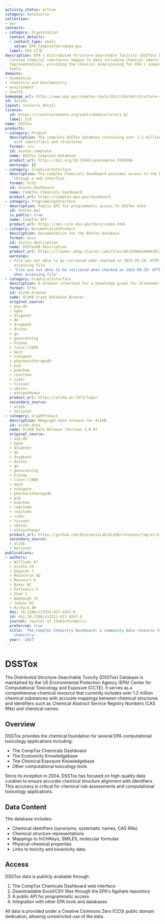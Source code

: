 ```yaml
---
activity_status: active
category: DataSource
collection:
- ber
contacts:
- category: Organization
  contact_details:
  - contact_type: email
    value: EPA_ComptoxTools@epa.gov
  label: EPA CCTE
description: EPA's Distributed Structure-Searchable Toxicity (DSSTox) Database contains
  curated chemical substances mapped to data including chemical identifiers and structure
  representations, providing the chemical underpinning for EPA's computational toxicology
  tools.
domains:
- biomedical
- chemistry and biochemistry
- environment
- health
homepage_url: https://www.epa.gov/comptox-tools/distributed-structure-searchable-toxicity-dsstox-database
id: dsstox
layout: resource_detail
license:
  id: https://creativecommons.org/publicdomain/zero/1.0/
  label: CC0
name: DSSTox
products:
- category: Product
  description: The complete DSSTox database containing over 1.2 million chemical substances
    with identifiers and structures
  format: csv
  id: dsstox.complete
  name: DSSTox Complete Database
  product_url: https://doi.org/10.23645/epacomptox.5588566
  warnings: []
- category: GraphicalInterface
  description: The CompTox Chemicals Dashboard provides access to the DSSTox database
    through a web interface
  format: http
  id: dsstox.dashboard
  name: CompTox Chemicals Dashboard
  product_url: https://comptox.epa.gov/dashboard
- category: ProgrammingInterface
  description: Public API for programmatic access to DSSTox data
  id: dsstox.api
  is_public: true
  name: CompTox API
  product_url: https://api-ccte.epa.gov/docs/index.html
- category: DocumentationProduct
  description: Documentation for the DSSTox database
  format: docx
  id: dsstox.description
  name: DSSToxDB Description
  product_url: https://clowder.edap-cluster.com/files/6616d945e4b063812d70fcb5?dataset=61147fefe4b0856fdc65639b&space=&folder=6616d85ce4b063812d70fc8f
  warnings:
  - File was not able to be retrieved when checked on 2025-09-29_ HTTP 404 error when
    accessing file
  - 'File was not able to be retrieved when checked on 2025-09-29: HTTP 404 error
    when accessing file'
- category: GraphicalInterface
  description: A browser interface for a knowledge graph for Alzheimer's Disease.
  format: http
  id: alzkb.browser
  name: AlzKB Graph Database Browser
  original_source:
  - aop-db
  - bgee
  - disgenet
  - do
  - drugbank
  - dsstox
  - go
  - gwascatalog
  - hrpimp
  - lincs-l1000
  - mesh
  - ncbigene
  - pharmacotherapydb
  - pid
  - pubchem
  - reactome
  - sider
  - tissues
  - uberon
  - wikipathways
  product_url: https://alzkb.ai:7473/login
  secondary_source:
  - alzkb
  - hetionet
- category: GraphProduct
  description: Memgraph data release for AlzKB.
  id: alzkb.data
  name: AlzKB Data Release (Version 2.0.0)
  original_source:
  - aop-db
  - bgee
  - disgenet
  - do
  - drugbank
  - dsstox
  - go
  - gwascatalog
  - hrpimp
  - lincs-l1000
  - mesh
  - ncbigene
  - pharmacotherapydb
  - pid
  - pubchem
  - reactome
  - reactome
  - sider
  - tissues
  - uberon
  - wikipathways
  product_url: https://github.com/EpistasisLab/AlzKB/releases/tag/v2.0.0
  secondary_source:
  - alzkb
  - hetionet
publications:
- authors:
  - Williams AJ
  - Grulke CM
  - Edwards J
  - McEachran AD
  - Mansouri K
  - Baker NC
  - Patlewicz G
  - Shah I
  - Wambaugh JF
  - Judson RS
  - Richard AM
  doi: 10.1186/s13321-017-0247-6
  id: doi:10.1186/s13321-017-0247-6
  journal: Journal of Cheminformatics
  preferred: true
  title: 'The CompTox Chemistry Dashboard: a community data resource for environmental
    chemistry'
  year: '2017'
---
```

# DSSTox

The Distributed Structure-Searchable Toxicity (DSSTox) Database is maintained by the US Environmental Protection Agency (EPA) Center for Computational Toxicology and Exposure (CCTE). It serves as a comprehensive chemical resource that currently includes over 1.2 million chemical substances with accurate mappings between chemical structures and identifiers such as Chemical Abstract Service Registry Numbers (CAS RNs) and chemical names.

## Overview

DSSTox provides the chemical foundation for several EPA computational toxicology applications including:

- The CompTox Chemicals Dashboard
- The Ecotoxicity Knowledgebase
- The Chemical Exposure Knowledgebase
- Other computational toxicology tools

Since its inception in 2004, DSSTox has focused on high-quality data curation to ensure accurate chemical structure alignment with identifiers. This accuracy is critical for chemical risk assessments and computational toxicology applications.

## Data Content

The database includes:
- Chemical identifiers (synonyms, systematic names, CAS RNs)
- Chemical structure representations
- Mappings to InChIKeys, SMILES, molecular formulas
- Physical-chemical properties
- Links to toxicity and bioactivity data

## Access

DSSTox data is publicly available through:
1. The CompTox Chemicals Dashboard web interface
2. Downloadable Excel/CSV files through the EPA's figshare repository
3. A public API for programmatic access
4. Integration with other EPA tools and databases

All data is provided under a Creative Commons Zero (CC0) public domain dedication, allowing unrestricted use of the data.